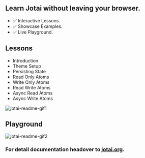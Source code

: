 ## Learn **Jotai** without leaving your browser.
- ✅ Interactive Lessons.
- ✅ Showcase Examples.
- ✅ Live Playground.

## Lessons
- Introduction
- Theme Setup
- Persisting State
- Read Only Atoms
- Write Only Atoms
- Read Write Atoms
- Async Read Atoms
- Async Write Atoms

![jotai-readme-gif1](https://user-images.githubusercontent.com/85363195/210454208-51a22411-7671-44e7-b9d0-dcde63a9475c.gif)

## Playground
![jotai-readme-gif2](https://user-images.githubusercontent.com/85363195/210454231-e9f1d647-fb0a-47e0-86e2-459e31f7d0fc.gif)

### For detail documentation headover to [jotai.org](https://jotai.org/).
